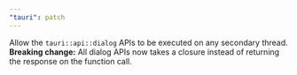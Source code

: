 ```yaml
---
"tauri": patch
---
```


Allow the `tauri::api::dialog` APIs to be executed on any secondary thread.
**Breaking change:** All dialog APIs now takes a closure instead of returning the response on the function call.
